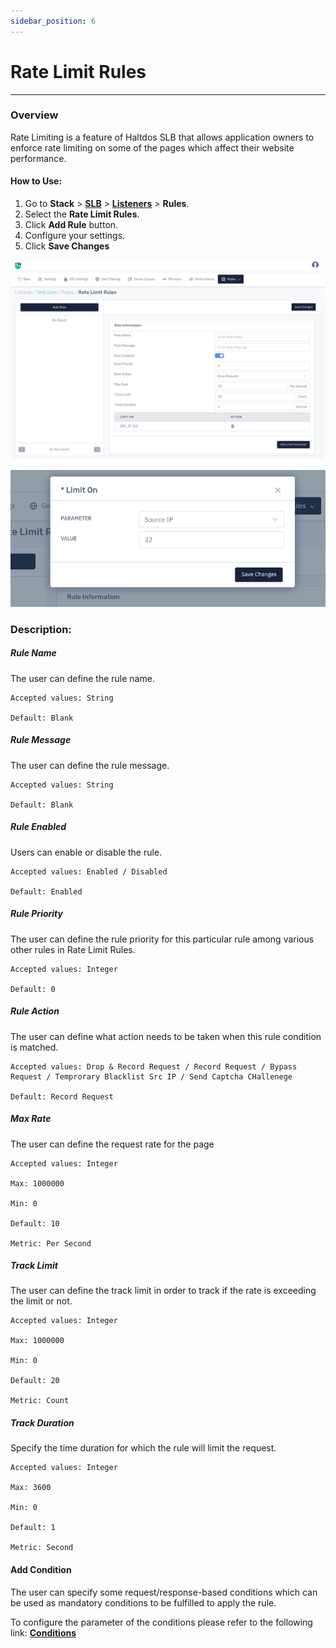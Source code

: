 ```yaml
---
sidebar_position: 6
---
```


# Rate Limit Rules

---
### Overview
Rate Limiting is a feature of Haltdos SLB that allows application owners to enforce rate limiting on some of the pages which affect their website performance.

#### How to Use:

1. Go to **Stack** > [**SLB**](/enterprise/adc) > [**Listeners**](../listeners.md) > **Rules**.
2. Select the **Rate Limit Rules**.
3. Click **Add Rule** button.
4. Configure your settings. 
5. Click **Save Changes**

![Rate Limit rule](/img/adc/v8/docs/rate_limit_1.png)

![Rate limit rule](/img/adc/v8/docs/rate_limit_2.png)

### Description:

##### **Rule Name**

The user can define the rule name.

    Accepted values: String

    Default: Blank 

##### **Rule Message**

The user can define the rule message.

    Accepted values: String

    Default: Blank

##### **Rule Enabled**

Users can enable or disable the rule.

    Accepted values: Enabled / Disabled

    Default: Enabled 

##### **Rule Priority**

The user can define the rule priority for this particular rule among various other rules in Rate Limit Rules.

    Accepted values: Integer

    Default: 0 

##### **Rule Action**

The user can define what action needs to be taken when this rule condition is matched.

    Accepted values: Drop & Record Request / Record Request / Bypass Request / Temprorary Blacklist Src IP / Send Captcha CHallenege

    Default: Record Request

##### **Max Rate**

The user can define the request rate for the page

    Accepted values: Integer

    Max: 1000000

    Min: 0

    Default: 10  

    Metric: Per Second 

##### **Track Limit**

The user can define the track limit in order to track if the rate is exceeding the limit or not.

    Accepted values: Integer

    Max: 1000000

    Min: 0

    Default: 20  

    Metric: Count

##### **Track Duration**

Specify the time duration for which the rule will limit the request.

    Accepted values: Integer

    Max: 3600

    Min: 0

    Default: 1  

    Metric: Second 

#### Add Condition

The user can specify some request/response-based conditions which can be used as mandatory conditions to be fulfilled to apply the rule.

To configure the parameter of the conditions please refer to the following link: [**Conditions**](/v8/enterprise/adc/listeners/rules/conditions)


